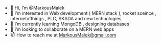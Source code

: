 - 👋 Hi, I’m @MarkousMalek
- 👀 I’m interested in Web development ( MERN stack ), rocket sceince , internetofthings , PLC, SKADA and new technologies
- 🌱 I’m currently learning MongoDB , designing databases 
- 💞️ I’m looking to collaborate on a MERN web apps 
- 📫 How to reach me at MarkousMalek@gmail.com

<!---
MarkousMalek/MarkousMalek is a ✨ special ✨ repository because its `README.md` (this file) appears on your GitHub profile.
You can click the Preview link to take a look at your changes.
--->
